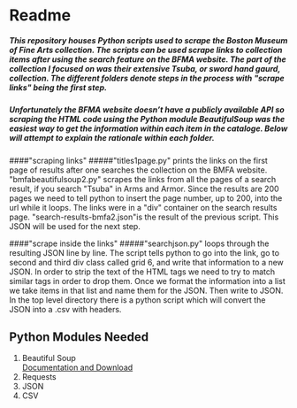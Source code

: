 # Readme
##### This repository houses Python scripts used to scrape the Boston Museum of Fine Arts collection. The scripts can be used scrape links to collection items after using the search feature on the BFMA website. The part of the collection I focused on was their extensive Tsuba, or sword hand gaurd, collection. The different folders denote steps in the process with "scrape links" being the first step.
##### Unfortunately the BFMA website doesn’t have a publicly available API so scraping the HTML code using the Python module BeautifulSoup was the easiest way to get the information within each item in the cataloge. Below will attempt to explain the rationale within each folder.

####"scraping links"
#####"titles1page.py" prints the links on the first page of results after one searches the collection on the BMFA website. "bmfabeautifulsoup2.py" scrapes the links from all the pages of a search result, if you search "Tsuba" in Arms and Armor. Since the results are 200 pages we need to tell python to insert the page number, up to 200, into the url while it loops. The links were in a "div" container on the search results page. "search-results-bmfa2.json"is the result of the previous script. This JSON will be used for the next step.

####"scrape inside the links"
#####"searchjson.py" loops through the resulting JSON line by line. The script tells python to go into the link, go to second and third div class called grid 6, and write that information to a new JSON. In order to strip the text of the HTML tags we need to try to match similar tags in order to drop them. Once we format the information into a list we take items in that list and name them for the JSON. Then write to JSON. In the top level directory there is a python script which will convert the JSON into a .csv with headers.


## Python Modules Needed
1. Beautiful Soup<br>
   <a href="https://www.crummy.com/software/BeautifulSoup/"> Documentation and Download</a>
2. Requests
3. JSON
4. CSV
